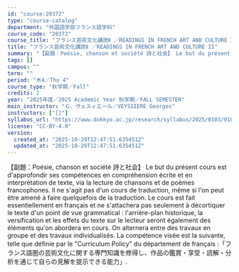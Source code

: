 ```yaml
---
id: "course:20372"
type: "course-catalog"
department: "外国語学部フランス語学科"
course_code: "20372"
course_title: "フランス芸術文化講読Ⅱ ／READINGS IN FRENCH ART AND CULTURE II"
title: "フランス芸術文化講読Ⅱ ／READINGS IN FRENCH ART AND CULTURE II"
summary: "【副題：Poésie, chanson et société 詩と社会】 Le but du présent cours est d'approfondir ses compétences en compréhension écrite e…"
tags: []
campus: ""
term: ""
period: "木4／Thu 4"
course_type: "秋学期／Fall"
credits: 2
year: "2025年度／2025 Academic Year 秋学期／FALL SEMESTER"
main_instructor: "Ｇ．ヴェスィエール／VEYSSIERE Georges"
instructors: ["[]"]
syllabus_url: "https://www.dokkyo.ac.jp/research/syllabus/2025/0103/0103_20372_ja_JP.html"
license: "CC-BY-4.0"
version:
  created_at: "2025-10-29T12:47:51.635451Z"
  updated_at: "2025-10-29T12:47:51.635451Z"
---
```

【副題：Poésie, chanson et société 詩と社会】 Le but du présent cours est d'approfondir ses compétences en compréhension écrite et en interprétation de texte, via la lecture de chansons et de poèmes francophones. Il ne s'agit pas d'un cours de traduction, même si l'on peut être amené à faire quelquefois de la traduction. Le cours est fait essentiellement en français et ne s'attachera pas seulement à décortiquer le texte d'un point de vue grammatical : l'arrière-plan historique, la versification et les effets du texte sur le lecteur seront également des éléments qu'on abordera en cours. On alternera entre des travaux en groupe et des travaux individualisés. La compétence visée est la suivante, telle que définie par le "Curriculum Policy" du département de français :「フランス語圏の芸術文化に関する専門知識を修得し、作品の鑑賞・享受・読解・分析を通じて自らの見解を提示できる能力」.
